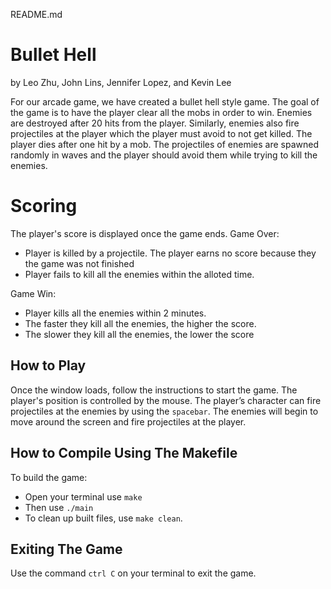 README.md

# Bullet Hell
by Leo Zhu, John Lins, Jennifer Lopez, and Kevin Lee

For our arcade game, we have created a bullet hell style game. The goal of the game is to have the player clear all the mobs in order to win. Enemies are destroyed after 20 hits from the player. Similarly, enemies also fire projectiles at the player which the player must avoid to not get killed. The player dies after one hit by a mob. The projectiles of enemies are spawned randomly in waves and the player should avoid them while trying to kill the enemies. 

# Scoring
The player's score is displayed once the game ends.
Game Over: 
- Player is killed by a projectile. The player earns no score because they the game was not finished
- Player fails to kill all the enemies within the alloted time.

Game Win:
- Player kills all the enemies within 2 minutes.
- The faster they kill all the enemies, the higher the score.
- The slower they kill all the enemies, the lower the score

## How to Play

Once the window loads, follow the instructions to start the game. The player's position is controlled by the mouse. The player’s character can fire projectiles at the enemies by using the `spacebar`. The enemies will begin to move around the screen and fire projectiles at the player.


## How to Compile Using The Makefile

To build the game:
- Open your terminal use `make`
- Then use `./main`
- To clean up built files, use `make clean`.

## Exiting The Game
Use the command `ctrl C` on your terminal to exit the game.
